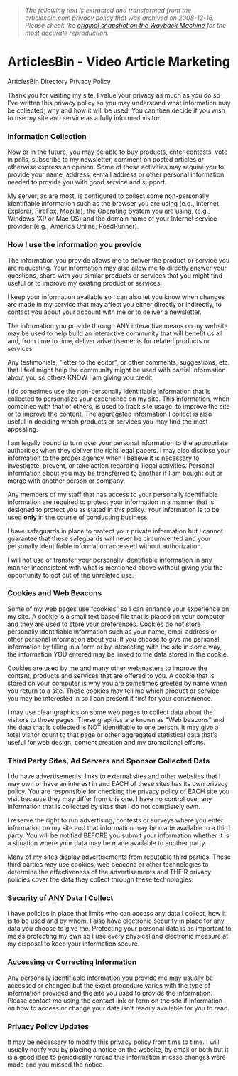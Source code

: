 > *The following text is extracted and transformed from the articlesbin.com privacy policy that was archived on 2008-12-16. Please check the [original snapshot on the Wayback Machine](https://web.archive.org/web/20081216132953id_/http%3A//www.articlesbin.com/privacy.php) for the most accurate reproduction.*

# ArticlesBin - Video Article Marketing

ArticlesBin Directory Privacy Policy

Thank you for visiting my site. I value your privacy as much as you do so I've written this privacy policy so you may understand what information may be collected, why and how it will be used. You can then decide if you wish to use my site and service as a fully informed visitor.

### Information Collection

Now or in the future, you may be able to buy products, enter contests, vote in polls, subscribe to my newsletter, comment on posted articles or otherwise express an opinion. Some of these activities may require you to provide your name, address, e-mail address or other personal information needed to provide you with good service and support.

My server, as are most, is configured to collect some non-personally identifiable information such as the browser you are using (e.g., Internet Explorer, FireFox, Mozilla), the Operating System you are using, (e.g., Windows 'XP or Mac OS) and the domain name of your Internet service provider (e.g., America Online, RoadRunner).

### How I use the information you provide

The information you provide allows me to deliver the product or service you are requesting. Your information may also allow me to directly answer your questions, share with you similar products or services that you might find useful or to improve my existing product or services.

I keep your information available so I can also let you know when changes are made in my service that may affect you either directly or indirectly, to contact you about your account with me or to deliver a newsletter.

The information you provide through ANY interactive means on my website may be used to help build an interactive community that will benefit us all and, from time to time, deliver advertisements for related products or services.

Any testimonials, "letter to the editor", or other comments, suggestions, etc. that I feel might help the community might be used with partial information about you so others KNOW I am giving you credit.

I do sometimes use the non-personally identifiable information that is collected to personalize your experience on my site. This information, when combined with that of others, is used to track site usage, to improve the site or to improve the content. The aggregated information I collect is also useful in deciding which products or services you may find the most appealing.

I am legally bound to turn over your personal information to the appropriate authorities when they deliver the right legal papers. I may also disclose your information to the proper agency when I believe it is necessary to investigate, prevent, or take action regarding illegal activities. Personal information about you may be transferred to another if I am bought out or merge with another person or company.

Any members of my staff that has access to your personally identifiable information are required to protect your information in a manner that is designed to protect you as stated in this policy. Your information is to be used **only** in the course of conducting business.

I have safeguards in place to protect your private information but I cannot guarantee that these safeguards will never be circumvented and your personally identifiable information accessed without authorization.

I will not use or transfer your personally identifiable information in any manner inconsistent with what is mentioned above without giving you the opportunity to opt out of the unrelated use.

### Cookies and Web Beacons

Some of my web pages use “cookies” so I can enhance your experience on my site. A cookie is a small text based file that is placed on your computer and they are used to store your preferences. Cookies do not store personally identifiable information such as your name, email address or other personal information about you. If you choose to give me personal information by filling in a form or by interacting with the site in some way, the information YOU entered may be linked to the data stored in the cookie.

Cookies are used by me and many other webmasters to improve the content, products and services that are offered to you. A cookie that is stored on your computer is why you are sometimes greeted by name when you return to a site. These cookies may tell me which product or service you may be interested in so I can present it first for your convenience.

I may use clear graphics on some web pages to collect data about the visitors to those pages. These graphics are known as "Web beacons" and the data that is collected is NOT identifiable to one person. It may give a total visitor count to that page or other aggregated statistical data that’s useful for web design, content creation and my promotional efforts.

### Third Party Sites, Ad Servers and Sponsor Collected Data

I do have advertisements, links to external sites and other websites that I may own or have an interest in and EACH of these sites has its own privacy policy. You are responsible for checking the privacy policy of EACH site you visit because they may differ from this one. I have no control over any information that is collected by sites that I do not completely own.

I reserve the right to run advertising, contests or surveys where you enter information on my site and that information may be made available to a third party. You will be notified BEFORE you submit your information whether it is a situation where your data may be made available to another party.

Many of my sites display advertisements from reputable third parties. These third parties may use cookies, web beacons or other technologies to determine the effectiveness of the advertisements and THEIR privacy policies cover the data they collect through these technologies.

### Security of ANY Data I Collect 

I have policies in place that limits who can access any data I collect, how it is to be used and by whom. I also have electronic security in place for any data you choose to give me. Protecting your personal data is as important to me as protecting my own so I use every physical and electronic measure at my disposal to keep your information secure.

### Accessing or Correcting Information

Any personally identifiable information you provide me may usually be accessed or changed but the exact procedure varies with the type of information provided and the site you used to provide the information. Please contact me using the contact link or form on the site if information on how to access or change your data isn’t readily available for you to read.

### Privacy Policy Updates

It may be necessary to modify this privacy policy from time to time. I will usually notify you by placing a notice on the website, by email or both but it is a good idea to periodically reread this information in case changes were made and you missed the notice.
